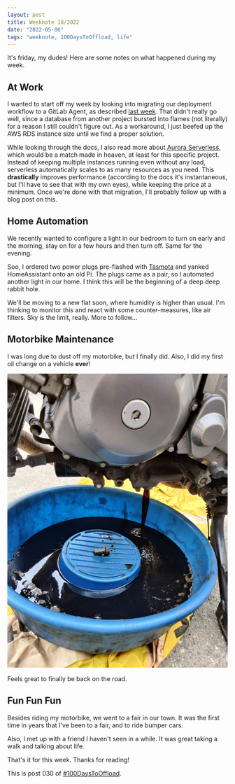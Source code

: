 ```yaml
---
layout: post
title: Weeknote 18/2022
date: "2022-05-06"
tags: "weeknote, 100DaysToOffload, life"
---
```


It's friday, my dudes! Here are some notes on what happened during my week.

## At Work

I wanted to start off my week by looking into migrating our deployment workflow
to a GitLab Agent, as described [last week](/posts/2022-04-29-weeknote-17-2022).
That didn't really go well, since a database from another project bursted into
flames (not literally) for a reason I still couldn't figure out. As a
workaround, I just beefed up the AWS RDS instance size until we find a proper
solution.

While looking through the docs, I also read more about [Aurora
Serverless](https://aws.amazon.com/de/rds/aurora/serverless/), which would be a
match made in heaven, at least for this specific project. Instead of keeping
multiple instances running even without any load, serverless automatically
scales to as many resources as you need. This **drastically** improves
performance (according to the docs it's instantaneous, but I'll have to see that
with my own eyes), while keeping the price at a minimum. Once we're done with
that migration, I'll probably follow up with a blog post on this.

## Home Automation

We recently wanted to configure a light in our bedroom to turn on early and the
morning, stay on for a few hours and then turn off. Same for the evening.

Soo, I ordered two power plugs pre-flashed with
[Tasmota](https://tasmota.github.io/docs/) and yanked HomeAssistant onto an old
Pi. The plugs came as a pair, so I automated another light in our home. I think
this will be the beginning of a deep deep rabbit hole.

We'll be moving to a new flat soon, where humidity is higher than usual. I'm
thinking to monitor this and react with some counter-measures, like air filters.
Sky is the limit, really. More to follow...

## Motorbike Maintenance

I was long due to dust off my motorbike, but I finally did. Also, I did my first
oil change on a vehicle **ever**!

![Motorbike oil change](/assets/posts/2022-05-06-weeknote-18-2022/motorbike_oil_change.jpeg)

Feels great to finally be back on the road.

## Fun Fun Fun

Besides riding my motorbike, we went to a fair in our town. It was the first
time in years that I've been to a fair, and to ride bumper cars.

Also, I met up with a friend I haven't seen in a while. It was great taking a
walk and talking about life.

That's it for this week. Thanks for reading!

This is post 030 of [#100DaysToOffload](https://100daystooffload.com/).
